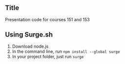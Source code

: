 ## Title
Presentation code for courses 151 and 153

## Using Surge.sh
1. Download node.js
2. In the command line, run `npm install --global surge`
3. In your project folder, just run `surge`